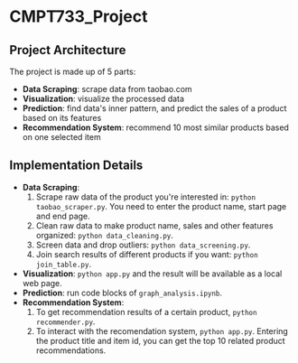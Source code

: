 # CMPT733_Project

## Project Architecture
The project is made up of 5 parts:
- **Data Scraping**: scrape data from taobao.com
- **Visualization**: visualize the processed data
- **Prediction**: find data's inner pattern, and predict the sales of a product based on its features
- **Recommendation System**: recommend 10 most similar products based on one selected item

## Implementation Details
- **Data Scraping**: 
    1. Scrape raw data of the product you're interested in: `python taobao_scraper.py`. You need to enter the product name, start page and end page.
    2. Clean raw data to make product name, sales and other features organized: `python data_cleaning.py`.
    3. Screen data and drop outliers: `python data_screening.py`.
    4. Join search results of different products if you want: `python join_table.py`.
- **Visualization**: `python app.py` and the result will be available as a local web page.
- **Prediction**: run code blocks of `graph_analysis.ipynb`.
- **Recommendation System**: 
    1. To get recommendation results of a certain product, `python recommender.py`.
    2. To interact with the recomendation system, `python app.py`. Entering the product title and item id, you can get the top 10 related product recommendations.